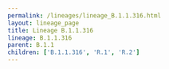 ```yaml
---
permalink: /lineages/lineage_B.1.1.316.html
layout: lineage_page
title: Lineage B.1.1.316
lineage: B.1.1.316
parent: B.1.1
children: ['B.1.1.316', 'R.1', 'R.2']
---
```

